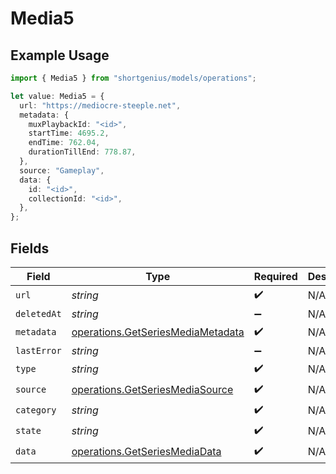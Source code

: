 # Media5

## Example Usage

```typescript
import { Media5 } from "shortgenius/models/operations";

let value: Media5 = {
  url: "https://mediocre-steeple.net",
  metadata: {
    muxPlaybackId: "<id>",
    startTime: 4695.2,
    endTime: 762.04,
    durationTillEnd: 778.87,
  },
  source: "Gameplay",
  data: {
    id: "<id>",
    collectionId: "<id>",
  },
};
```

## Fields

| Field                                                                                  | Type                                                                                   | Required                                                                               | Description                                                                            |
| -------------------------------------------------------------------------------------- | -------------------------------------------------------------------------------------- | -------------------------------------------------------------------------------------- | -------------------------------------------------------------------------------------- |
| `url`                                                                                  | *string*                                                                               | :heavy_check_mark:                                                                     | N/A                                                                                    |
| `deletedAt`                                                                            | *string*                                                                               | :heavy_minus_sign:                                                                     | N/A                                                                                    |
| `metadata`                                                                             | [operations.GetSeriesMediaMetadata](../../models/operations/getseriesmediametadata.md) | :heavy_check_mark:                                                                     | N/A                                                                                    |
| `lastError`                                                                            | *string*                                                                               | :heavy_minus_sign:                                                                     | N/A                                                                                    |
| `type`                                                                                 | *string*                                                                               | :heavy_check_mark:                                                                     | N/A                                                                                    |
| `source`                                                                               | [operations.GetSeriesMediaSource](../../models/operations/getseriesmediasource.md)     | :heavy_check_mark:                                                                     | N/A                                                                                    |
| `category`                                                                             | *string*                                                                               | :heavy_check_mark:                                                                     | N/A                                                                                    |
| `state`                                                                                | *string*                                                                               | :heavy_check_mark:                                                                     | N/A                                                                                    |
| `data`                                                                                 | [operations.GetSeriesMediaData](../../models/operations/getseriesmediadata.md)         | :heavy_check_mark:                                                                     | N/A                                                                                    |